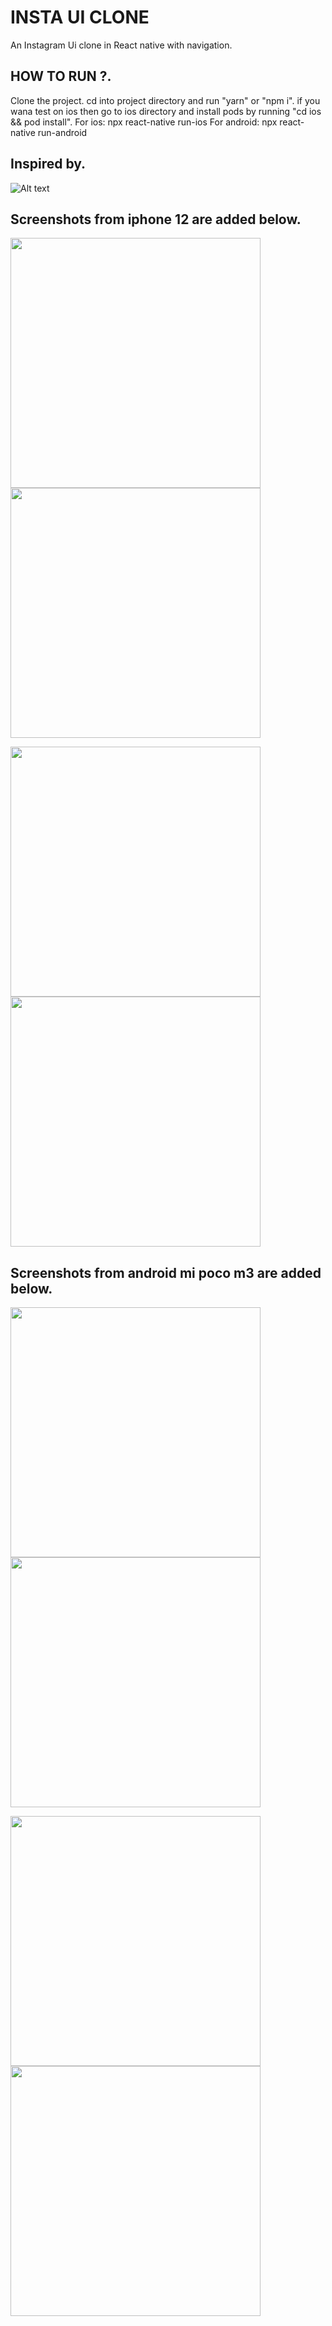 # INSTA UI CLONE

An Instagram Ui clone in React native with navigation.

## HOW TO RUN ?.
Clone the project.
cd into project directory and run "yarn" or "npm i".
if you wana test on ios then go to ios directory and install pods by running "cd ios && pod install".
For ios:
  npx react-native run-ios
For android:
  npx react-native run-android

## Inspired by.

  ![Alt text](https://github.com/mohdaamir8182/insta-ui-clone/blob/master/screenshots/mockup.jpeg)


## Screenshots from iphone 12 are added below.

  <img src="https://github.com/mohdaamir8182/insta-ui-clone/blob/master/screenshots/iphon1.png" width="400">   <img src="https://github.com/mohdaamir8182/insta-ui-clone/blob/master/screenshots/iphon2.png" width="400">

  <img src="https://github.com/mohdaamir8182/insta-ui-clone/blob/master/screenshots/iphon3.png" width="400">   <img src="https://github.com/mohdaamir8182/insta-ui-clone/blob/master/screenshots/iphon4.png" width="400">


## Screenshots from android mi poco m3 are added below.

   <img src="https://github.com/mohdaamir8182/insta-ui-clone/blob/master/screenshots/android1.jpg" width="400">   <img src="https://github.com/mohdaamir8182/insta-ui-clone/blob/master/screenshots/android2.jpg" width="400">

  <img src="https://github.com/mohdaamir8182/insta-ui-clone/blob/master/screenshots/android3.jpg" width="400">   <img src="https://github.com/mohdaamir8182/insta-ui-clone/blob/master/screenshots/android4.jpg" width="400">
